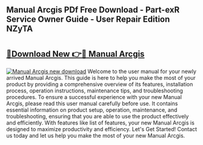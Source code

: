 ## Manual Arcgis PDf Free Download - Part-exR Service Owner Guide - User Repair Edition NZyTA

# <h2><a href="http://bc4221.oget.top/?id=Manual+Arcgis">🔗Download New 👉🔴 Manual Arcgis</a></h2>

[![Manual Arcgis new download](https://i.imgur.com/5g1atiW.png)](http://bc4221.oget.top/?id=Manual+Arcgis)
Welcome to the user manual for your newly arrived Manual Arcgis. This guide is here to help you make the most of your product by providing a comprehensive overview of its features, installation process, operation instructions, maintenance tips, and troubleshooting procedures. To ensure a successful experience with your new Manual Arcgis, please read this user manual carefully before use. It contains essential information on product setup, operation, maintenance, and troubleshooting, ensuring that you are able to use the product effectively and efficiently. With features like list of features, your new Manual Arcgis is designed to maximize productivity and efficiency. Let's Get Started! Contact us today and let us help you make the most of your new Manual Arcgis.
